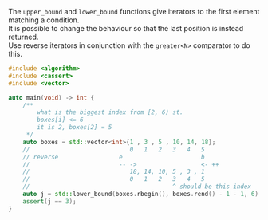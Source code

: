 The `upper_bound` and `lower_bound` functions give iterators to the first element matching a condition.  
It is possible to change the behaviour so that the last position is instead returned.  
Use reverse iterators in conjunction with the `greater<N>` comparator to do this.

```cpp
#include <algorithm>
#include <cassert>
#include <vector>

auto main(void) -> int {
    /**
        what is the biggest index from [2, 6) st.
        boxes[i] <= 6
        it is 2, boxes[2] = 5
     */
    auto boxes = std::vector<int>{1 , 3 , 5 , 10, 14, 18};
    //                            0   1   2   3   4   5
    // reverse                 e                      b
    //                         -- ->                  <- ++
    //                            18, 14, 10, 5 , 3 , 1
    //                            0   1   2   3   4   5
    //                                        ^ should be this index
    auto j = std::lower_bound(boxes.rbegin(), boxes.rend() - 1 - 1, 6) - boxes.rbegin();
    assert(j == 3);
}
```

